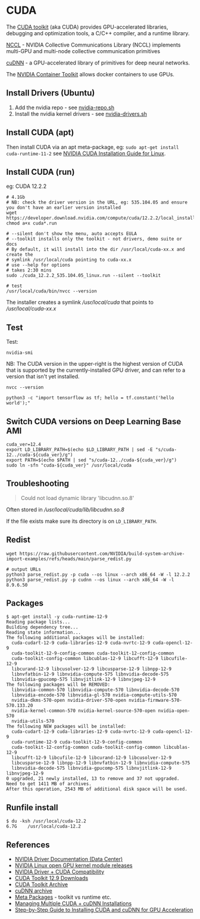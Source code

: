 # CUDA

The [CUDA toolkit](https://developer.nvidia.com/cuda-toolkit) (aka CUDA) provides GPU-accelerated libraries, debugging and optimization tools, a C/C++ compiler, and a runtime library.

[NCCL](https://developer.nvidia.com/nccl) - NVIDIA Collective Communications Library (NCCL) implements multi-GPU and multi-node collective communication primitives

[cuDNN](https://developer.nvidia.com/cudnn) - a GPU-accelerated library of primitives for deep neural networks.

The [NVIDIA Container Toolkit](cuda-docker.md#nvidia-container-toolkit) allows docker containers to use GPUs.

## Install Drivers (Ubuntu)

1. Add the nvidia repo - see [nvidia-repo.sh](https://github.com/tekumara/setup-nvidia/blob/main/install/nvidia-repo.sh)
1. Install the nvidia kernel drivers - see [nvidia-drivers.sh](https://github.com/tekumara/setup-nvidia/blob/main/install/nvidia-drivers.sh)

## Install CUDA (apt)

Then install CUDA via an apt meta-package, eg: `sudo apt-get install cuda-runtime-11-2` see [NVIDIA CUDA Installation Guide for Linux](https://docs.nvidia.com/cuda/cuda-installation-guide-linux/index.html#package-manager-metas).

## Install CUDA (run)

eg: CUDA 12.2.2

```
# 4.1Gb
# NB: check the driver version in the URL, eg: 535.104.05 and ensure you don't have an earlier version installed
wget https://developer.download.nvidia.com/compute/cuda/12.2.2/local_installers/cuda_12.2.2_535.104.05_linux.run
chmod a+x cuda*.run

# --silent don't show the menu, auto accepts EULA
# --toolkit installs only the toolkit - not drivers, demo suite or docs
# By default, it will install into the dir /usr/local/cuda-xx.x and create the
# symlink /usr/local/cuda pointing to cuda-xx.x
# use --help for options
# takes 2:30 mins
sudo ./cuda_12.2.2_535.104.05_linux.run --silent --toolkit

# test
/usr/local/cuda/bin/nvcc --version
```

The installer creates a symlink _/usr/local/cuda_ that points to _/usr/local/cuda-xx.x_

## Test

Test:

```
nvidia-smi
```

NB: The CUDA version in the upper-right is the highest version of CUDA that is supported by the currently-installed GPU driver, and can refer to a version that isn't yet installed.

```
nvcc --version
```

```
python3 -c "import tensorflow as tf; hello = tf.constant('hello world');"
```

## Switch CUDA versions on Deep Learning Base AMI

```
cuda_ver=12.4
export LD_LIBRARY_PATH=$(echo $LD_LIBRARY_PATH | sed -E "s/cuda-12../cuda-${cuda_ver}/g")
export PATH=$(echo $PATH | sed "s/cuda-12../cuda-${cuda_ver}/g")
sudo ln -sfn "cuda-${cuda_ver}" /usr/local/cuda
```

## Troubleshooting

> Could not load dynamic library 'libcudnn.so.8'

Often stored in _/usr/local/cuda/lib/libcudnn.so.8_

If the file exists make sure its directory is on `LD_LIBRARY_PATH`.

## Redist

```
wget https://raw.githubusercontent.com/NVIDIA/build-system-archive-import-examples/refs/heads/main/parse_redist.py

# output URLs
python3 parse_redist.py -p cuda --os linux --arch x86_64 -W -l 12.2.2
python3 parse_redist.py -p cudnn --os linux --arch x86_64 -W -l 8.9.6.50

```

## Packages

```
$ apt-get install -y cuda-runtime-12-9
Reading package lists...
Building dependency tree...
Reading state information...
The following additional packages will be installed:
  cuda-cudart-12-9 cuda-libraries-12-9 cuda-nvrtc-12-9 cuda-opencl-12-9
  cuda-toolkit-12-9-config-common cuda-toolkit-12-config-common
  cuda-toolkit-config-common libcublas-12-9 libcufft-12-9 libcufile-12-9
  libcurand-12-9 libcusolver-12-9 libcusparse-12-9 libnpp-12-9
  libnvfatbin-12-9 libnvidia-compute-575 libnvidia-decode-575
  libnvidia-gpucomp-575 libnvjitlink-12-9 libnvjpeg-12-9
The following packages will be REMOVED:
  libnvidia-common-570 libnvidia-compute-570 libnvidia-decode-570
  libnvidia-encode-570 libnvidia-gl-570 nvidia-compute-utils-570
  nvidia-dkms-570-open nvidia-driver-570-open nvidia-firmware-570-570.133.20
  nvidia-kernel-common-570 nvidia-kernel-source-570-open nvidia-open-570
  nvidia-utils-570
The following NEW packages will be installed:
  cuda-cudart-12-9 cuda-libraries-12-9 cuda-nvrtc-12-9 cuda-opencl-12-9
  cuda-runtime-12-9 cuda-toolkit-12-9-config-common
  cuda-toolkit-12-config-common cuda-toolkit-config-common libcublas-12-9
  libcufft-12-9 libcufile-12-9 libcurand-12-9 libcusolver-12-9
  libcusparse-12-9 libnpp-12-9 libnvfatbin-12-9 libnvidia-compute-575
  libnvidia-decode-575 libnvidia-gpucomp-575 libnvjitlink-12-9 libnvjpeg-12-9
0 upgraded, 21 newly installed, 13 to remove and 37 not upgraded.
Need to get 1411 MB of archives.
After this operation, 2543 MB of additional disk space will be used.
```

## Runfile install

```
$ du -ksh /usr/local/cuda-12.2
6.7G    /usr/local/cuda-12.2
```

## References

- [NVIDIA Driver Documentation (Data Center)](https://docs.nvidia.com/datacenter/tesla/index.html)
- [NVIDIA Linux open GPU kernel module releases](https://github.com/NVIDIA/open-gpu-kernel-modules/releases)
- [NVIDIA Driver + CUDA Compatibility](https://docs.nvidia.com/deploy/cuda-compatibility/index.html)
- [CUDA Toolkit 12.9 Downloads](https://developer.nvidia.com/cuda-downloads?target_os=Linux&target_arch=x86_64&Distribution=Ubuntu&target_version=22.04&target_type=deb_local)
- [CUDA Toolkit Archive](https://developer.nvidia.com/cuda-toolkit-archive)
- [cuDNN archive](https://developer.nvidia.com/rdp/cudnn-archive)
- [Meta Packages](https://docs.nvidia.com/cuda/cuda-installation-guide-linux/#meta-packages) - toolkit vs runtime etc.
- [Managing Multiple CUDA + cuDNN Installations](https://medium.com/@yushantripleseven/managing-multiple-cuda-cudnn-installations-ba9cdc5e2654)
- [Step-by-Step Guide to Installing CUDA and cuDNN for GPU Acceleration](https://www.digitalocean.com/community/tutorials/install-cuda-cudnn-for-gpu#installing-cuda-on-ubuntu)
